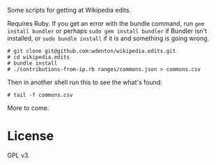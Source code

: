 Some scripts for getting at Wikipedia edits.

Requires Ruby.  If you get an error with the bundle command, run `gem install bundler` or perhaps `sudo gem install bundler` if Bundler isn't installed, or `sudo bundle install` if it is and something is going wrong.

    # git clone git@github.com:wdenton/wikipedia.edits.git
    # cd wikipedia.edits
	# bundle install
	# ./contributions-from-ip.rb ranges/commons.json > commons.csv

Then in another shell run this to see the what's found:

    # tail -f commons.csv

More to come.

# License

GPL v3.
